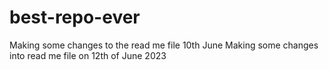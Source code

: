 # best-repo-ever
Making some changes to the read me file 10th June 
Making some changes into read me file on 12th of June 2023